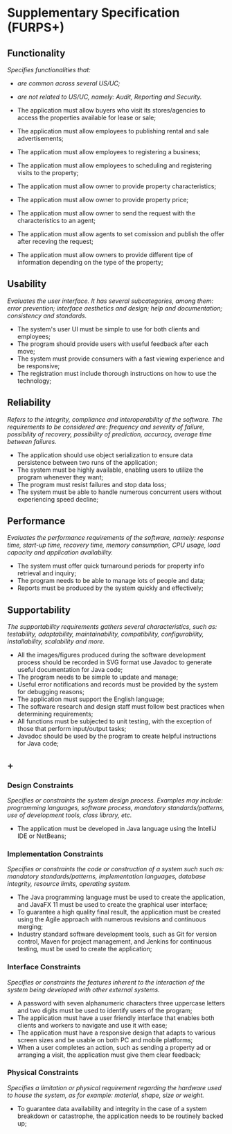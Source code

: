 # Supplementary Specification (FURPS+)

## Functionality

_Specifies functionalities that:_

- _are common across several US/UC;_
- _are not related to US/UC, namely: Audit, Reporting and Security._


- The application must allow buyers who visit its stores/agencies to access the
properties available for lease or sale;
- The application must allow employees to publishing rental and sale advertisements;
- The application must allow employees to registering a business;
- The application must allow employees to scheduling and registering visits to the property;
- The application must allow owner to provide property characteristics;
- The application must allow owner to provide property price;
- The application must allow owner to send the request with the characteristics to an agent;
- The application must allow agents to set comission and publish the offer after receving the request;
- The application must allow owners to provide different tipe of information depending on the type of the property;

## Usability 

_Evaluates the user interface. It has several subcategories,
among them: error prevention; interface aesthetics and design; help and
documentation; consistency and standards._

- The system's user UI must be simple to use for both clients and employees;
- The program should provide users with useful feedback after each move;
- The system must provide consumers with a fast viewing experience and be responsive;
- The registration must include thorough instructions on how to use the technology;



## Reliability
_Refers to the integrity, compliance and interoperability of the software. The requirements to be considered are: frequency and severity of failure, possibility of recovery, possibility of prediction, accuracy, average time between failures._


- The application should use object serialization to ensure data persistence between two runs of the
application;
- The system must be highly available, enabling users to utilize the program whenever they want;
- The program must resist failures and stop data loss;
- The system must be able to handle numerous concurrent users without experiencing speed decline;

## Performance
_Evaluates the performance requirements of the software, namely: response time, start-up time, recovery time, memory consumption, CPU usage, load capacity and application availability._


- The system must offer quick turnaround periods for property info retrieval and inquiry;
- The program needs to be able to manage lots of people and data;
- Reports must be produced by the system quickly and effectively;


## Supportability
_The supportability requirements gathers several characteristics, such as:
testability, adaptability, maintainability, compatibility,
configurability, installability, scalability and more._ 

- All the images/figures produced during the software development process should be recorded in SVG format
use Javadoc to generate useful documentation for Java code;
- The program needs to be simple to update and manage;
- Useful error notifications and records must be provided by the system for debugging reasons;
- The application must support the English language;
- The software research and design staff must follow best practices when determining requirements;
- All functions must be subjected to unit testing, with the exception of those that perform input/output tasks;
- Javadoc should be used by the program to create helpful instructions for Java code;




## +

### Design Constraints

_Specifies or constraints the system design process. Examples may include: programming languages, software process, mandatory standards/patterns, use of development tools, class library, etc._


- The application must be developed in Java language using the IntelliJ IDE or NetBeans;


### Implementation Constraints

_Specifies or constraints the code or construction of a system such
such as: mandatory standards/patterns, implementation languages,
database integrity, resource limits, operating system._


- The Java programming language must be used to create the application, and JavaFX 11 must be used to create the graphical user interface;
- To guarantee a high quality final result, the application must be created using the Agile approach with numerous revisions and continuous merging;
- Industry standard software development tools, such as Git for version control, Maven for project management, and Jenkins for continuous testing, must be used to create the application;



### Interface Constraints
_Specifies or constraints the features inherent to the interaction of the
system being developed with other external systems._


- A password with seven alphanumeric characters three uppercase letters and two digits must be used to identify users of the program;
- The application must have a user friendly interface that enables both clients and workers to navigate and use it with ease;
- The application must have a responsive design that adapts to various screen sizes and be usable on both PC and mobile platforms;
- When a user completes an action, such as sending a property ad or arranging a visit, the application must give them clear feedback;


### Physical Constraints

_Specifies a limitation or physical requirement regarding the hardware used to house the system, as for example: material, shape, size or weight._

- To guarantee data availability and integrity in the case of a system breakdown or catastrophe, the application needs to be routinely backed up;

